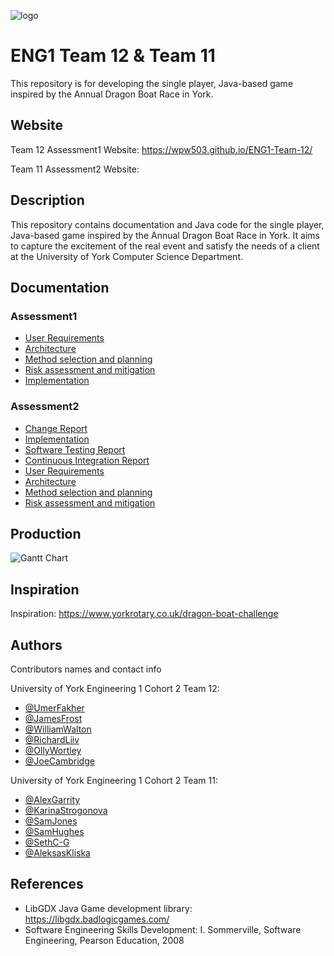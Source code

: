 ![logo](https://github.com/wpw503/ENG1-Team-12/blob/main/images/new_logo_t.png?raw=true)

# ENG1 Team 12 & Team 11

This repository is for developing the single player, Java-based game inspired by the Annual Dragon Boat Race in York.


## Website

Team 12 Assessment1 Website: https://wpw503.github.io/ENG1-Team-12/

Team 11 Assessment2 Website: 


## Description

This repository contains documentation and Java code for the single player, Java-based game inspired by the Annual Dragon Boat Race in York. It aims to capture the excitement of the real event and satisfy the needs of a client at the University of York Computer Science Department.


## Documentation

### Assessment1
* [User Requirements](https://github.com/wpw503/ENG1-Team-12/blob/main/Documentation/Req1.pdf)
* [Architecture](https://github.com/wpw503/ENG1-Team-12/tree/main/Documentation/Arch1.pdf)
* [Method selection and planning](https://github.com/wpw503/ENG1-Team-12/tree/main/Documentation/Plan1.pdf)
* [Risk assessment and mitigation](https://github.com/wpw503/ENG1-Team-12/tree/main/Documentation/Risk1.pdf)
* [Implementation](https://github.com/wpw503/ENG1-Team-12/tree/main/Documentation/Impl1.pdf)

### Assessment2
* [Change Report](https://github.com/ENG1-Team-11/ENG1-Team-12/blob/main/Documentation2/Change2.pdf)
* [Implementation](https://github.com/ENG1-Team-11/ENG1-Team-12/blob/main/Documentation2/Impl2.pdf)
* [Software Testing Report](https://github.com/ENG1-Team-11/ENG1-Team-12/blob/main/Documentation2/Test2.pdf)
* [Continuous Integration Report](https://github.com/ENG1-Team-11/ENG1-Team-12/blob/main/Documentation2/CI2.pdf)
* [User Requirements](https://github.com/ENG1-Team-11/ENG1-Team-12/blob/main/Documentation2/Req1-edited.pdf)
* [Architecture](https://github.com/ENG1-Team-11/ENG1-Team-12/blob/main/Documentation2/Arch1-edited.pdf)
* [Method selection and planning](https://github.com/ENG1-Team-11/ENG1-Team-12/blob/main/Documentation2/Plan1-edited.pdf)
* [Risk assessment and mitigation](https://github.com/ENG1-Team-11/ENG1-Team-12/blob/main/Documentation2/Risk1-edited.pdf)


## Production
![Gantt Chart](https://github.com/wpw503/ENG1-Team-12/blob/main/images/week8.png?raw=true)


## Inspiration

Inspiration: https://www.yorkrotary.co.uk/dragon-boat-challenge


## Authors

Contributors names and contact info

University of York Engineering 1 Cohort 2 Team 12:

* [@UmerFakher](https://github.com/UmerFakher)
* [@JamesFrost](https://github.com/Fritzbox2000)
* [@WilliamWalton](https://github.com/wpw503)
* [@RichardLiiv](https://github.com/sumsare)
* [@OllyWortley](https://github.com/orw511)
* [@JoeCambridge](https://github.com/JoeCambridge)

University of York Engineering 1 Cohort 2 Team 11:

* [@AlexGarrity](https://github.com/AlexGarrityr)
* [@KarinaStrogonova](https://github.com/kr337)
* [@SamJones](https://github.com/FallenNocturne)
* [@SamHughes](https://github.com/OTM-options)
* [@SethC-G](https://github.com/SethC-G)
* [@AleksasKliska](https://github.com/uppishgryhon)


## References

* LibGDX Java Game development library: https://libgdx.badlogicgames.com/
* Software Engineering Skills Development: I. Sommerville, Software Engineering, Pearson Education, 2008
